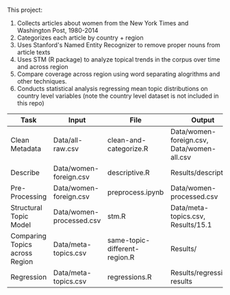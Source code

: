 This project:

1. Collects articles about women from the New York Times and Washington Post, 1980-2014
2. Categorizes each article by country + region
3. Uses Stanford's Named Entity Recognizer to remove proper nouns from article texts
4. Uses STM (R package) to analyze topical trends in the corpus over time and across region
5. Compare coverage across region using word separating alogrithms and other techniques.
6. Conducts statistical analysis regressing mean topic distributions on country level variables (note the country level dataset is not included in this repo)



| Task | Input | File | Output |
| -----| ----- | ---- | ------ |
| Clean Metadata | Data/all-raw.csv | clean-and-categorize.R | Data/women-foreign.csv, Data/women-all.csv |
| Describe  | Data/women-foreign.csv | descriptive.R | Results/descriptive |
| Pre-Processing | Data/women-foreign.csv | preprocess.ipynb | Data/women-processed.csv |
| Structural Topic Model | Data/women-processed.csv | stm.R | Data/meta-topics.csv, Results/15.1 |
| Comparing Topics across Region | Data/meta-topics.csv | same-topic-different-region.R | Results/ |
| Regression | Data/meta-topics.csv | regressions.R | Results/regression-results |

